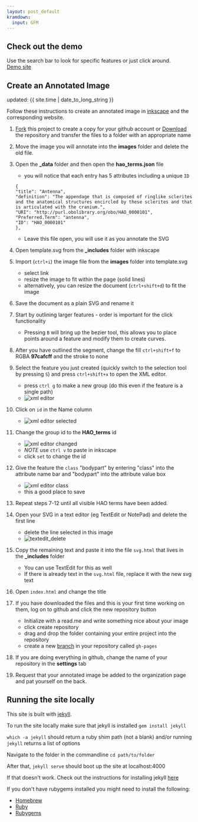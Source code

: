 ```yaml
---
layout: post_default
kramdown:
  input: GFM
---
```

## Check out the demo
Use the search bar to look for specific features or just click around.  
[Demo site](http://collinschwantes.github.io/Annotated_Ultras/)

## Create an Annotated Image

updated: {{ site.time | date_to_long_string }}

Follow these instructions to create an annotated image in [inkscape](https://inkscape.org/en/) and the corresponding website. 

1.  [Fork](https://github.com/Annotated-Ultras/Template_Site#fork-destination-box) this project to create a copy for your github account or 
[Download](https://github.com/Annotated-Ultras/Template_Site/archive/master.zip) the repository and transfer the files to a folder with an appropriate name
2.  Move the image you will annotate into the **images** folder and delete the old file. 
3.  Open the **_data** folder and then open the **hao_terms.json** file
    -  you will notice that each entry has 5 attributes including a unique `ID`  
    
    ```
    {  
    "title": "Antenna",  
    "definition": "The appendage that is composed of ringlike sclerites and the anatomical structures encircled by these sclerites and that is articulated with the cranium.",  
    "URI": "http://purl.obolibrary.org/obo/HAO_0000101",  
    "Preferred.Term": "antenna",  
    "ID": "HAO_0000101"  
    },  
    ```

    -  Leave this file open, you will use it as you annotate the SVG
5.  Open template.svg from the **_includes** folder with inkscape
6.  Import (`ctrl+i`) the image file from the **images** folder into template.svg 
    - select link 
    - resize the image to fit within the page (solid lines) 
    - alternatively, you can resize the document (`ctrl+shift+d`) to fit the image
7.  Save the document as a plain SVG and rename it
7.  Start by outlining larger features - order is important for the click functionality 
    - Pressing `B` will bring up the bezier tool, this allows you to place points around a feature and modify them to create curves. 
8.  After you have outlined the segment, change the fill `ctrl+shift+f` to RGBA **97cafcff** and the stroke to none
9.  Select the feature you just created (quickly switch to the selection tool by pressing `S`) and press `ctrl+shift+x` to open the XML editor. 
    - press `ctrl g` to make a new group (do this even if the feature is a single path)
    - ![xml editor](https://raw.githubusercontent.com/collinschwantes/Annotated_Ultras/master/Screenshot%202016-03-21%2013.00.40.png)
10. Click on `id` in the Name column
    - ![xml editor selected](https://raw.githubusercontent.com/collinschwantes/Annotated_Ultras/master/Screenshot%202016-03-21%2013.05.37.png)
11. Change the group id to the **HAO_terms** id
    - ![xml editor changed](https://raw.githubusercontent.com/collinschwantes/Annotated_Ultras/master/Screenshot%202016-03-21%2013.07.36.png)
    - *NOTE* use `ctrl v` to paste in inkscape
    - click `set` to change the id
12. Give the feature the `class` "bodypart" by entering "class" into the attribute name bar and "bodypart" into the attribute value box
    - ![xml editor class](https://raw.githubusercontent.com/collinschwantes/Annotated_Ultras/master/Screenshot%202016-03-21%2013.23.56.png)
    - this a good place to save
13. Repeat steps 7-12 until all visible HAO terms have been added. 
14. Open your SVG in a text editor (eg TextEdit or NotePad) and delete the first line 
    - delete the line selected in this image
    - ![textedit_delete](https://raw.githubusercontent.com/collinschwantes/Annotated_Ultras/master/Screenshot%202016-03-21%2013.31.42.png)
15. Copy the remaining text and paste it into the file `svg.html` that lives in the **_includes** folder 
    - You can use TextEdit for this as well
    - If there is already text in the `svg.html` file, replace it with the new svg text
16. Open `index.html` and change the title
17. If you have downloaded the files and this is your first time working on them, log on to github and click the new repository button
    - Initialize with a read.me and write something nice about your image
    - click create repository
    - drag and drop the folder containing your entire project into the repository
    - create a new [branch](https://help.github.com/articles/creating-and-deleting-branches-within-your-repository/) in your repository called `gh-pages`
18. If you are doing everything in github, change the name of your repository in the **settings** tab
19. Request that your annotated image be added to the organization page and pat yourself on the back. 

## Running the site locally

This site is built with [jekyll](https://jekyllrb.com/). 

To run the site locally make sure that jekyll is installed 
`gem install jekyll`

`which -a jekyll` should return a ruby shim path (not a blank)
and/or running `jekyll` returns a list of options

Navigate to the folder in the commandline `cd path/to/folder` 

After that, `jekyll serve` should boot up the site at localhost:4000


If that doesn't work. Check out the instructions for installing jekyll [here](https://jekyllrb.com/docs/installation/) 

If you don't have rubygems installed you might need to install the following:  

*  [Homebrew](http://brew.sh/)
*  [Ruby](https://www.ruby-lang.org/en/documentation/installation/)
*  [Rubygems](https://rubygems.org/pages/download)